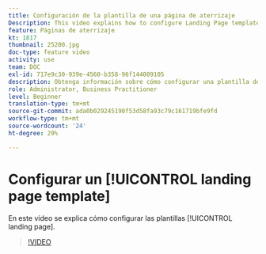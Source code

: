 ```yaml
---
title: Configuración de la plantilla de una página de aterrizaje
Description: This video explains how to configure Landing Page templates in Adobe Campaign Standard.
feature: Páginas de aterrizaje
kt: 1817
thumbnail: 25200.jpg
doc-type: feature video
activity: use
team: DOC
exl-id: 717e9c30-939e-4560-b358-96f144009105
description: Obtenga información sobre cómo configurar una plantilla de página de aterrizaje
role: Administrator, Business Practitioner
level: Beginner
translation-type: tm+mt
source-git-commit: ada0b029245190f53d58fa93c79c161719bfe9fd
workflow-type: tm+mt
source-wordcount: '24'
ht-degree: 29%

---
```


# Configurar un [!UICONTROL landing page template]

En este vídeo se explica cómo configurar las plantillas [!UICONTROL landing page].

>[!VIDEO](https://video.tv.adobe.com/v/25200/?quality=12)
